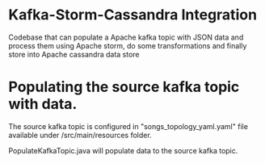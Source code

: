 # Kafka-Storm-Cassandra Integration
Codebase that can populate a Apache kafka topic with JSON data and process them using Apache storm, do some transformations and finally store into Apache cassandra data store

# Populating the source kafka topic with data.
The source kafka topic is configured in "songs_topology_yaml.yaml" file available under /src/main/resources folder.

PopulateKafkaTopic.java will populate data to the source kafka topic.
